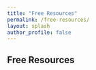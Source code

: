 ```yaml
---
title: "Free Resources"
permalink: /free-resources/
layout: splash
author_profile: false
---
```


## Free Resources
